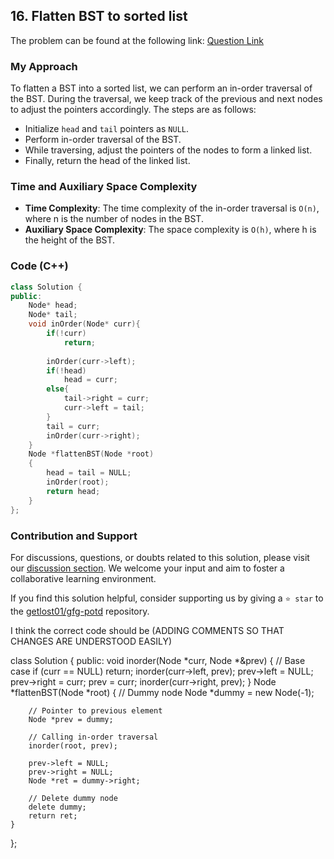 ## 16. Flatten BST to sorted list
The problem can be found at the following link: [Question Link](https://www.geeksforgeeks.org/problems/flatten-bst-to-sorted-list--111950/1)

### My Approach
To flatten a BST into a sorted list, we can perform an in-order traversal of the BST. During the traversal, we keep track of the previous and next nodes to adjust the pointers accordingly. The steps are as follows:
- Initialize `head` and `tail` pointers as `NULL`.
- Perform in-order traversal of the BST.
- While traversing, adjust the pointers of the nodes to form a linked list.
- Finally, return the head of the linked list.

### Time and Auxiliary Space Complexity

- **Time Complexity**: The time complexity of the in-order traversal is `O(n)`, where n is the number of nodes in the BST.
- **Auxiliary Space Complexity**: The space complexity is `O(h)`, where h is the height of the BST.

### Code (C++)
```cpp
class Solution {
public:
    Node* head;
    Node* tail;
    void inOrder(Node* curr){
        if(!curr)
            return;
        
        inOrder(curr->left);
        if(!head)
            head = curr;
        else{
            tail->right = curr;
            curr->left = tail;
        }
        tail = curr;
        inOrder(curr->right);
    }
    Node *flattenBST(Node *root)
    {
        head = tail = NULL;
        inOrder(root);
        return head;
    }
};
```

### Contribution and Support

For discussions, questions, or doubts related to this solution, please visit our [discussion section](https://github.com/getlost01/gfg-potd/discussions). We welcome your input and aim to foster a collaborative learning environment.

If you find this solution helpful, consider supporting us by giving a `⭐ star` to the [getlost01/gfg-potd](https://github.com/getlost01/gfg-potd) repository.

I think the correct code should be (ADDING COMMENTS SO THAT CHANGES  ARE UNDERSTOOD EASILY)

class Solution
{
public:
    void inorder(Node *curr, Node *&prev)
    {
        // Base case
        if (curr == NULL)
            return;
        inorder(curr->left, prev);
        prev->left = NULL;
        prev->right = curr;
        prev = curr;
        inorder(curr->right, prev);
    }
    Node *flattenBST(Node *root)
    {
        // Dummy node
        Node *dummy = new Node(-1);

        // Pointer to previous element
        Node *prev = dummy;

        // Calling in-order traversal
        inorder(root, prev);

        prev->left = NULL;
        prev->right = NULL;
        Node *ret = dummy->right;

        // Delete dummy node
        delete dummy;
        return ret;
    }
};
